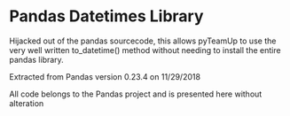 # Pandas Datetimes Library

Hijacked out of the pandas sourcecode, this allows pyTeamUp to use the very well written to_datetime()
method without needing to install the entire pandas library. 

Extracted from Pandas version 0.23.4 on 11/29/2018

All code belongs to the Pandas project and is presented here without alteration